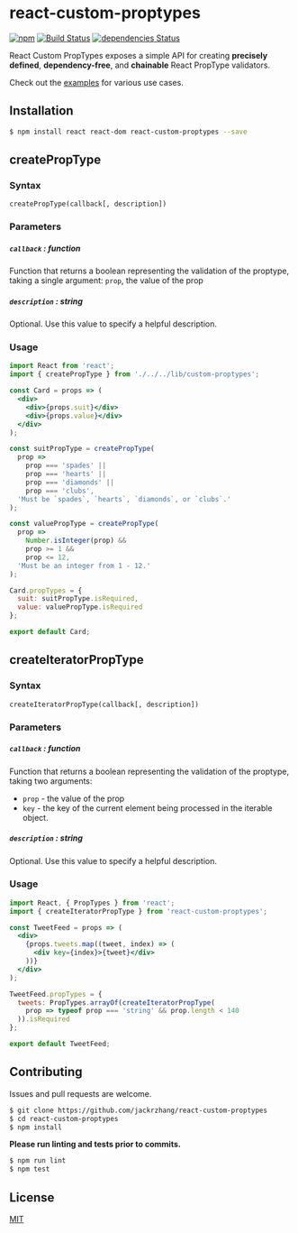 # react-custom-proptypes
[![npm](https://img.shields.io/npm/v/react-custom-proptypes.svg)](https://www.npmjs.com/package/react-custom-proptypes)
[![Build Status](https://travis-ci.org/jackrzhang/react-custom-proptypes.svg?branch=master)](https://travis-ci.org/jackrzhang/react-custom-proptypes)
[![dependencies Status](https://david-dm.org/jackrzhang/react-custom-proptypes/status.svg)](https://david-dm.org/jackrzhang/react-custom-proptypes)

React Custom PropTypes exposes a simple API for creating **precisely defined**, **dependency-free**, and **chainable** React PropType validators.

Check out the [examples](https://github.com/jackrzhang/react-custom-proptypes/blob/master/examples) for various use cases.

## Installation
```sh
$ npm install react react-dom react-custom-proptypes --save
```

## createPropType
### Syntax
```
createPropType(callback[, description])
```

### Parameters
##### `callback` : function
Function that returns a boolean representing the validation of the proptype, taking a single argument: `prop`, the value of the prop

##### `description` : string
Optional. Use this value to specify a helpful description.

### Usage
```jsx
import React from 'react';
import { createPropType } from './../../lib/custom-proptypes';

const Card = props => (
  <div>
    <div>{props.suit}</div>
    <div>{props.value}</div>
  </div>
);

const suitPropType = createPropType(
  prop =>
    prop === 'spades' ||
    prop === 'hearts' ||
    prop === 'diamonds' ||
    prop === 'clubs',
  'Must be `spades`, `hearts`, `diamonds`, or `clubs`.'
);

const valuePropType = createPropType(
  prop =>
    Number.isInteger(prop) &&
    prop >= 1 &&
    prop <= 12,
  'Must be an integer from 1 - 12.'
);

Card.propTypes = {
  suit: suitPropType.isRequired,
  value: valuePropType.isRequired
};

export default Card;
```

## createIteratorPropType
### Syntax
```
createIteratorPropType(callback[, description])
```

### Parameters
##### `callback` : function
Function that returns a boolean representing the validation of the proptype, taking two arguments: 
 * `prop` - the value of the prop
 * `key` - the key of the current element being processed in the iterable object.

##### `description` : string
Optional. Use this value to specify a helpful description.

### Usage
```jsx
import React, { PropTypes } from 'react';
import { createIteratorPropType } from 'react-custom-proptypes';

const TweetFeed = props => (
  <div>
    {props.tweets.map((tweet, index) => (
      <div key={index}>{tweet}</div>
    ))}
  </div>
);

TweetFeed.propTypes = {
  tweets: PropTypes.arrayOf(createIteratorPropType(
    prop => typeof prop === 'string' && prop.length < 140
  )).isRequired
};

export default TweetFeed;
```

## Contributing
Issues and pull requests are welcome.
```sh
$ git clone https://github.com/jackrzhang/react-custom-proptypes
$ cd react-custom-proptypes
$ npm install
```

**Please run linting and tests prior to commits.**
```sh
$ npm run lint
$ npm test
```

## License
[MIT](https://github.com/jackrzhang/react-custom-proptypes/blob/master/LICENSE)
